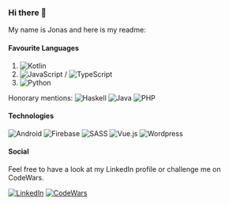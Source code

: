 ### Hi there 👋

My name is Jonas and here is my readme:

#### Favourite Languages
1. ![Kotlin](https://img.shields.io/badge/Kotlin-1B2529?logo=kotlin&style=flat-square)
2. ![JavaScript](https://img.shields.io/badge/JavaScript-1B2529?logo=javascript&style=flat-square) / ![TypeScript](https://img.shields.io/badge/TypeScript-1B2529?logo=typescript&style=flat-square)
3. ![Python](https://img.shields.io/badge/Python-1B2529?logo=python&style=flat-square)

Honorary mentions: ![Haskell](https://img.shields.io/badge/Haskell-1B2529?logo=haskell&style=flat-square) ![Java](https://img.shields.io/badge/Java-1B2529?logo=java&style=flat-square) ![PHP](https://img.shields.io/badge/PHP-1B2529?logo=php&style=flat-square)


#### Technologies
![Android](https://img.shields.io/badge/Android-1B2529?logo=android&style=flat-square) 
![Firebase](https://img.shields.io/badge/Firebase-1B2529?logo=firebase&style=flat-square) 
![SASS](https://img.shields.io/badge/SASS-1B2529?logo=sass&style=flat-square) 
![Vue.js](https://img.shields.io/badge/Vue.js-1B2529?logo=vue.js&style=flat-square) 
![Wordpress](https://img.shields.io/badge/Wordpress-1B2529?logo=wordpress&style=flat-square) 

#### Social

Feel free to have a look at my LinkedIn profile or challenge me on CodeWars.

[![LinkedIn](https://img.shields.io/badge/LinkedIn--blue?logo=linkedin&style=for-the-badge)](https://www.linkedin.com/in/jonas-augsburger-9005a09a)
[![CodeWars](https://img.shields.io/badge/CodeWars--red?logo=codewars&style=for-the-badge)](https://www.codewars.com/users/jaysuz)
